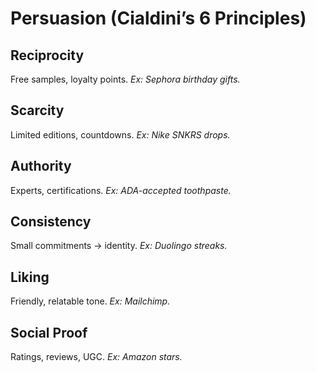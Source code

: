 # Persuasion (Cialdini’s 6 Principles)

## Reciprocity
Free samples, loyalty points. *Ex: Sephora birthday gifts.*

## Scarcity
Limited editions, countdowns. *Ex: Nike SNKRS drops.*

## Authority
Experts, certifications. *Ex: ADA-accepted toothpaste.*

## Consistency
Small commitments → identity. *Ex: Duolingo streaks.*

## Liking
Friendly, relatable tone. *Ex: Mailchimp.*

## Social Proof
Ratings, reviews, UGC. *Ex: Amazon stars.*

